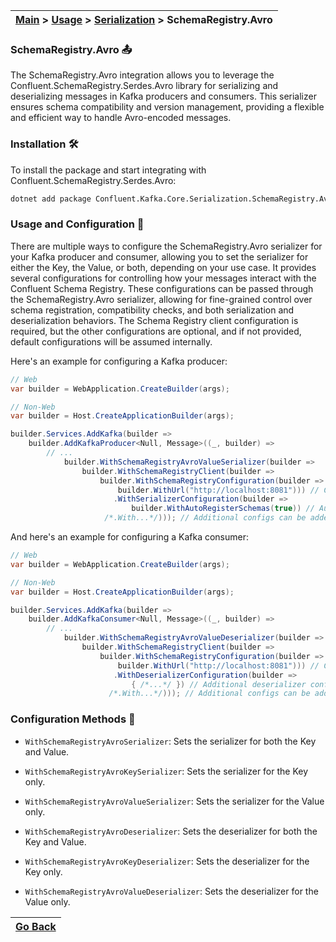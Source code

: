 | [Main](/README.md) > [Usage](/docs/Usage.md) > [Serialization](/docs/Serialization/Serialization.md) > SchemaRegistry.Avro |
|----------------------------------------------------------------------------------------------------------------------------|

### SchemaRegistry.Avro :outbox_tray:

The SchemaRegistry.Avro integration allows you to leverage the Confluent.SchemaRegistry.Serdes.Avro library for serializing and deserializing messages in Kafka producers and consumers. This serializer ensures schema compatibility and version management, providing a flexible and efficient way to handle Avro-encoded messages.

### Installation :hammer_and_wrench:

To install the package and start integrating with Confluent.SchemaRegistry.Serdes.Avro:
```bash
dotnet add package Confluent.Kafka.Core.Serialization.SchemaRegistry.Avro
```

### Usage and Configuration :jigsaw:

There are multiple ways to configure the SchemaRegistry.Avro serializer for your Kafka producer and consumer, allowing you to set the serializer for either the Key, the Value, or both, depending on your use case. It provides several configurations for controlling how your messages interact with the Confluent Schema Registry. These configurations can be passed through the SchemaRegistry.Avro serializer, allowing for fine-grained control over schema registration, compatibility checks, and both serialization and deserialization behaviors. The Schema Registry client configuration is required, but the other configurations are optional, and if not provided, default configurations will be assumed internally.

Here's an example for configuring a Kafka producer:

```C#
// Web
var builder = WebApplication.CreateBuilder(args);

// Non-Web
var builder = Host.CreateApplicationBuilder(args);

builder.Services.AddKafka(builder =>
    builder.AddKafkaProducer<Null, Message>((_, builder) =>
        // ...
            builder.WithSchemaRegistryAvroValueSerializer(builder =>
                builder.WithSchemaRegistryClient(builder =>
                    builder.WithSchemaRegistryConfiguration(builder =>
                        builder.WithUrl("http://localhost:8081"))) // Configures Schema Registry client
                       .WithSerializerConfiguration(builder =>
                           builder.WithAutoRegisterSchemas(true)) // Automatically registers new schemas
                     /*.With...*/))); // Additional configs can be added here
```

And here's an example for configuring a Kafka consumer:

```C#
// Web
var builder = WebApplication.CreateBuilder(args);

// Non-Web
var builder = Host.CreateApplicationBuilder(args);

builder.Services.AddKafka(builder =>
    builder.AddKafkaConsumer<Null, Message>((_, builder) =>
        // ...
            builder.WithSchemaRegistryAvroValueDeserializer(builder =>
                builder.WithSchemaRegistryClient(builder =>
                    builder.WithSchemaRegistryConfiguration(builder =>
                        builder.WithUrl("http://localhost:8081"))) // Configures Schema Registry client
                       .WithDeserializerConfiguration(builder =>
                           { /*...*/ }) // Additional deserializer configs can be added here                               
                      /*.With...*/))); // Additional configs can be added here
```

### Configuration Methods :nut_and_bolt:

- `WithSchemaRegistryAvroSerializer`: Sets the serializer for both the Key and Value.
- `WithSchemaRegistryAvroKeySerializer`: Sets the serializer for the Key only.
- `WithSchemaRegistryAvroValueSerializer`: Sets the serializer for the Value only.

- `WithSchemaRegistryAvroDeserializer`: Sets the deserializer for both the Key and Value.
- `WithSchemaRegistryAvroKeyDeserializer`: Sets the deserializer for the Key only.
- `WithSchemaRegistryAvroValueDeserializer`: Sets the deserializer for the Value only.

| [Go Back](/docs/Serialization/Serialization.md) |
|-------------------------------------------------| 